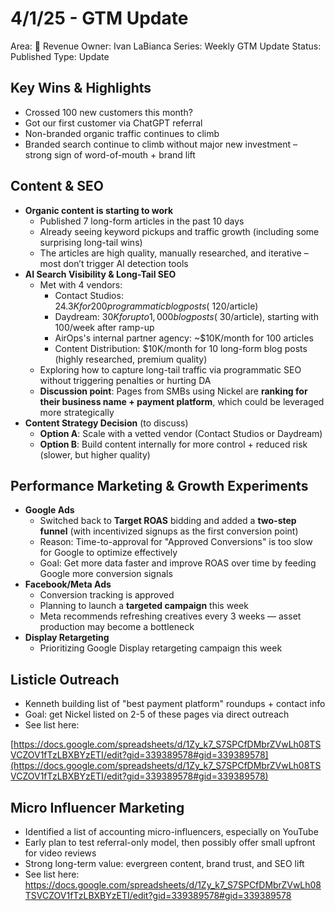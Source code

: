 # 4/1/25 - GTM Update

Area: 🤑 Revenue
Owner: Ivan LaBianca
Series: Weekly GTM Update
Status: Published
Type: Update

## Key Wins & Highlights

- Crossed 100 new customers this month?
- Got our first customer via ChatGPT referral
- Non-branded organic traffic continues to climb
- Branded search continue to climb without major new investment – strong sign of word-of-mouth + brand lift

## Content & SEO

- **Organic content is starting to work**
    - Published 7 long-form articles in the past 10 days
    - Already seeing keyword pickups and traffic growth (including some surprising long-tail wins)
    - The articles are high quality, manually researched, and iterative – most don’t trigger AI detection tools
- **AI Search Visibility & Long-Tail SEO**
    - Met with 4 vendors:
        - Contact Studios: $24.3K for 200 programmatic blog posts (~$120/article)
        - Daydream: $30K for up to 1,000 blog posts (~$30/article), starting with 100/week after ramp-up
        - AirOps's internal partner agency: ~$10K/month for 100 articles
        - Content Distribution: $10K/month for 10 long-form blog posts (highly researched, premium quality)
    - Exploring how to capture long-tail traffic via programmatic SEO without triggering penalties or hurting DA
    - **Discussion point**:  Pages from SMBs using Nickel are **ranking for their business name + payment platform**, which could be leveraged more strategically
- **Content Strategy Decision** (to discuss)
    - **Option A**: Scale with a vetted vendor (Contact Studios or Daydream)
    - **Option B**: Build content internally for more control + reduced risk (slower, but higher quality)

## Performance Marketing & Growth Experiments

- **Google Ads**
    - Switched back to **Target ROAS** bidding and added a **two-step funnel** (with incentivized signups as the first conversion point)
    - Reason: Time-to-approval for "Approved Conversions" is too slow for Google to optimize effectively
    - Goal: Get more data faster and improve ROAS over time by feeding Google more conversion signals
- **Facebook/Meta Ads**
    - Conversion tracking is approved
    - Planning to launch a **targeted campaign** this week
    - Meta recommends refreshing creatives every 3 weeks — asset production may become a bottleneck
- **Display Retargeting**
    - Prioritizing Google Display retargeting campaign this week

## **Listicle Outreach**

- Kenneth building list of "best payment platform" roundups + contact info
- Goal: get Nickel listed on 2-5 of these pages via direct outreach
- See list here:

[https://docs.google.com/spreadsheets/d/1Zy_k7_S7SPCfDMbrZVwLh08TSVCZOV1fTzLBXBYzETI/edit?gid=339389578#gid=339389578](https://docs.google.com/spreadsheets/d/1Zy_k7_S7SPCfDMbrZVwLh08TSVCZOV1fTzLBXBYzETI/edit?gid=339389578#gid=339389578)

## **Micro Influencer Marketing**

- Identified a list of accounting micro-influencers, especially on YouTube
- Early plan to test referral-only model, then possibly offer small upfront for video reviews
- Strong long-term value: evergreen content, brand trust, and SEO lift
- See list here: https://docs.google.com/spreadsheets/d/1Zy_k7_S7SPCfDMbrZVwLh08TSVCZOV1fTzLBXBYzETI/edit?gid=339389578#gid=339389578